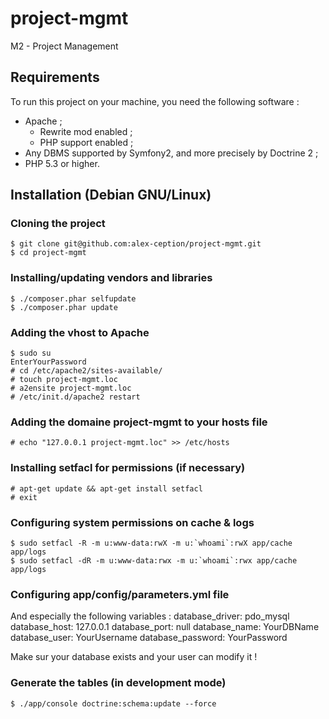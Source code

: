 project-mgmt
============

M2 - Project Management

Requirements
------------

To run this project on your machine, you need the following software :
* Apache ;
    * Rewrite mod enabled ;
    * PHP support enabled ;
* Any DBMS supported by Symfony2, and more precisely by Doctrine 2 ;
* PHP 5.3 or higher.

Installation (Debian GNU/Linux)
-------------------------------

### Cloning the project
    $ git clone git@github.com:alex-ception/project-mgmt.git
    $ cd project-mgmt

### Installing/updating vendors and libraries
    $ ./composer.phar selfupdate
    $ ./composer.phar update

### Adding the vhost to Apache
    $ sudo su
    EnterYourPassword
    # cd /etc/apache2/sites-available/
    # touch project-mgmt.loc
    # a2ensite project-mgmt.loc
    # /etc/init.d/apache2 restart

### Adding the domaine project-mgmt to your hosts file
    # echo "127.0.0.1 project-mgmt.loc" >> /etc/hosts

### Installing setfacl for permissions (if necessary)
    # apt-get update && apt-get install setfacl
    # exit

### Configuring system permissions on cache & logs
    $ sudo setfacl -R -m u:www-data:rwX -m u:`whoami`:rwX app/cache app/logs
    $ sudo setfacl -dR -m u:www-data:rwx -m u:`whoami`:rwx app/cache app/logs

### Configuring app/config/parameters.yml file

And especially the following variables :
    database_driver: pdo_mysql
    database_host: 127.0.0.1
    database_port: null
    database_name: YourDBName
    database_user: YourUsername
    database_password: YourPassword

Make sur your database exists and your user can modify it !

### Generate the tables (in development mode)

    $ ./app/console doctrine:schema:update --force
